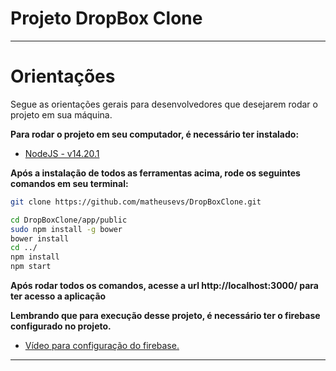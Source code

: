 # Projeto DropBox Clone

---

# Orientações

Segue as orientações gerais para desenvolvedores que desejarem rodar o projeto em sua máquina.

**Para rodar o projeto em seu computador, é necessário ter instalado:**

- <a href="https://nodejs.org/en/">NodeJS - v14.20.1</a>

**Após a instalação de todos as ferramentas acima, rode os seguintes comandos em seu terminal:**

```bash
git clone https://github.com/matheusevs/DropBoxClone.git

cd DropBoxClone/app/public
sudo npm install -g bower
bower install
cd ../
npm install
npm start
```

**Após rodar todos os comandos, acesse a url http://localhost:3000/ para ter acesso a aplicação**

**Lembrando que para execução desse projeto, é necessário ter o firebase configurado no projeto.**

- <a href="https://www.youtube.com/watch?v=xJ6tEOcOBhY">Vídeo para configuração do firebase.</a>

---

##
